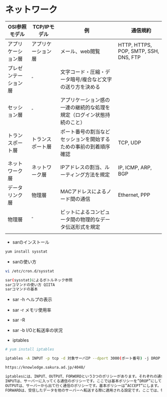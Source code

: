 # ネットワーク

| OSI参照モデル | TCP/IPモデル | 例 |　通信規約 |
| - | - | - | -|
| アプリケーション層 | アプリケーション層 | メール、web閲覧 | HTTP, HTTPS, POP, SMTP, SSH, DNS, FTP |
| プレゼンテーション層 | ゛ | 文字コード・圧縮・データ暗号/複合など文字の送り方を決める |  |
| セッション層 | ゛ | アプリケーション感の一連の継続的な処理を規定（ログイン状態持続のこと） |  |
| トランスポート層 | トランスポート層 | ポート番号の割当などセッションを開始するための事前の到着順序確認 | TCP, UDP |
| ネットワーク層 | ネットワーク層 | IPアドレスの割当、ルーティング方法を規定 | IP, ICMP, ARP, BGP |
| データリンク層 | 物理層 | MACアドレスによるノード間の通信 | Ethernet, PPP |
| 物理層 | ゛ | ビットによるコンピュータ間の物理的なデータ伝送形式を規定 |  |
|  |  |  |  |

* sarのインストール

```sh
yum install sysstat
```

* sarの使い方

```sh
vi /etc/cron.d/sysstat

sar(sysstat)によるボトルネック参照
sarコマンドの使い方 QIITA
sarコマンドの基本
```

* sar -h ヘルプの表示
* sar -r メモリ使用率
* sar -R

* sar -b I/Oと転送率の状況

* iptables

```sh
# yum install iptables

iptables -A INPUT -p tcp -d 対象サーバIP --dport 3000(ポート番号) -j DROP

https://knowledge.sakura.ad.jp/4048/

iptablesには、INPUT、OUTPUT、FORWORDという3つのポリシーがあります。それぞれの通信の基本ポリシーを”DROP”(拒否)、”ACCEPT”(許可)のどちらかに設定できます。
INPUTは、サーバーに入ってくる通信のポリシーです。ここでは基本ポリシーを”DROP”にして、あとで個別のポートに対して許可する設定にします。
OUTPUTは、サーバーから出て行く通信のポリシーです。基本ポリシーは”ACCEPT“にします。
FORWARDは、受信したデータを他のサーバーへ転送する際に適用される設定です。ここでは、特に転送するサーバーは無いので”DROP”にします。

```
